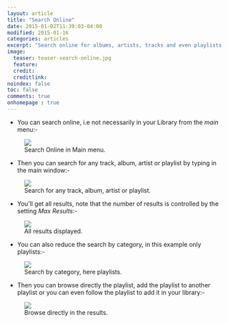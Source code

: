 ```yaml
---
layout: article
title: "Search Online"
date: 2015-01-02T11:39:03-04:00
modified: 2015-01-16
categories: articles
excerpt: "Search online for albums, artists, tracks and even playlists."
image:
  teaser: teaser-search-online.jpg
  feature:
  credit:
  creditlink:
noindex: false
toc: false
comments: true
onhomepage : true
---
```


* You can search online, i.e not necessarily in your Library from the *main* menu:-

<figure>
	<img src="{{ site.url }}/images/search-online2.jpg"></a>
	<figcaption>Search Online in Main menu.</figcaption>
</figure>

* Then you can search for any track, album, artist or playlist by typing in the main window:-

<figure>
	<img src="{{ site.url }}/images/search-online3.jpg"></a>
	<figcaption>Search for any track, album, artist or playlist.</figcaption>
</figure>

* You'll get all results, note that the number of results is controlled by the setting _Max Results_:-

<figure>
	<img src="{{ site.url }}/images/search-online4.jpg"></a>
	<figcaption>All results displayed.</figcaption>
</figure>

* You can also reduce the search by category, in this example only playlists:-

<figure>
	<img src="{{ site.url }}/images/search-online5.jpg"></a>
	<figcaption>Search by category, here playlists.</figcaption>
</figure>

* Then you can browse directly the playlist, add the playlist to another playlist or you can even follow the playlist to add it in your library:-

<figure>
	<img src="{{ site.url }}/images/search-online6.jpg"></a>
	<figcaption>Browse directly in the results.</figcaption>
</figure>